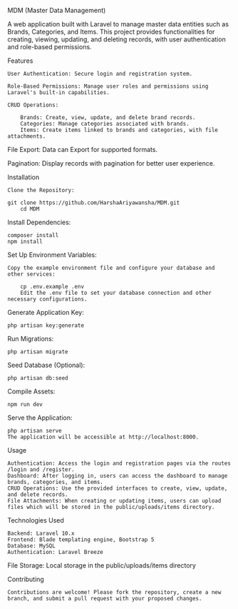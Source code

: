 MDM (Master Data Management)

A web application built with Laravel to manage master data entities such as Brands, Categories, and Items. This project provides functionalities for creating, viewing, updating, and deleting records, with user authentication and role-based permissions.

Features

    User Authentication: Secure login and registration system.

    Role-Based Permissions: Manage user roles and permissions using Laravel's built-in capabilities.

    CRUD Operations:

        Brands: Create, view, update, and delete brand records.
        Categories: Manage categories associated with brands.
        Items: Create items linked to brands and categories, with file attachments.

File Export: Data can Export for supported formats.

Pagination: Display records with pagination for better user experience.

Installation

    Clone the Repository:

    git clone https://github.com/HarshaAriyawansha/MDM.git
        cd MDM


Install Dependencies:

    composer install
    npm install


Set Up Environment Variables:

    Copy the example environment file and configure your database and other services:

        cp .env.example .env
        Edit the .env file to set your database connection and other necessary configurations.

Generate Application Key:

    php artisan key:generate

Run Migrations:

    php artisan migrate

Seed Database (Optional):

    php artisan db:seed

Compile Assets:

    npm run dev

Serve the Application:

    php artisan serve
    The application will be accessible at http://localhost:8000.

Usage

    Authentication: Access the login and registration pages via the routes /login and /register.
    Dashboard: After logging in, users can access the dashboard to manage brands, categories, and items.
    CRUD Operations: Use the provided interfaces to create, view, update, and delete records.
    File Attachments: When creating or updating items, users can upload files which will be stored in the public/uploads/items directory.

Technologies Used

    Backend: Laravel 10.x
    Frontend: Blade templating engine, Bootstrap 5
    Database: MySQL
    Authentication: Laravel Breeze

File Storage: Local storage in the public/uploads/items directory

Contributing

    Contributions are welcome! Please fork the repository, create a new branch, and submit a pull request with your proposed changes.


